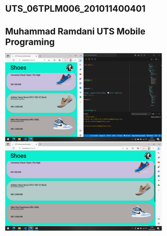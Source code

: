 # UTS_06TPLM006_201011400401
# Muhammad Ramdani UTS Mobile Programing
![](<Hasil Tampilannya.png>)
![](<Hasil Tampilan untuk web.png>)


